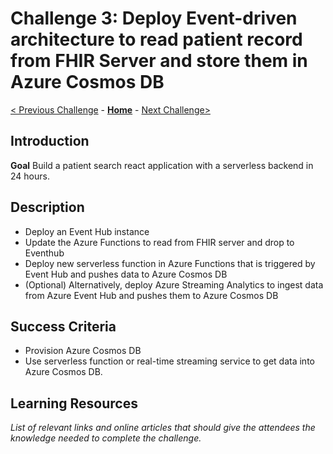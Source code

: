 # Challenge 3: Deploy Event-driven architecture to read patient record from FHIR Server and store them in Azure Cosmos DB

[< Previous Challenge](./Challenge02.md) - **[Home](../readme.md)** - [Next Challenge>](./Challenge04.md)

## Introduction

**Goal**
Build a patient search react application with a serverless backend in 24 hours.

## Description

- Deploy an Event Hub instance
- Update the Azure Functions to read from FHIR server and drop to Eventhub
- Deploy new serverless function in Azure Functions that is triggered by Event Hub and pushes data to Azure Cosmos DB
- (Optional) Alternatively, deploy Azure Streaming Analytics to ingest data from Azure Event Hub and pushes them to Azure Cosmos DB

## Success Criteria
- Provision Azure Cosmos DB
- Use serverless function or real-time streaming service to get data into Azure Cosmos DB.


## Learning Resources

*List of relevant links and online articles that should give the attendees the knowledge needed to complete the challenge.*
